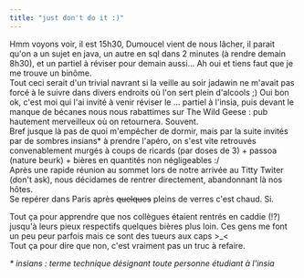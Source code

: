 ```yaml
---
title: "just don't do it :)"
---
```


Hmm voyons voir, il est 15h30, Dumoucel vient de nous lâcher, il parait qu'on
a un sujet en java, un autre en sql dans 2 minutes (à rendre demain 8h30), et
un partiel à réviser pour demain aussi... Ah oui et tiens faut que je me
trouve un binôme.  
Tout ceci serait d'un trivial navrant si la veille au soir jadawin ne m'avait
pas forcé à le suivre dans divers endroits où l'on sert plein d'alcools ;) Oui
bon ok, c'est moi qui l'ai invité à venir réviser le ... partiel à l'insia,
puis devant le manque de bécanes nous nous rabattimes sur The Wild Geese : pub
hautement merveilleux où on retournera. Souvent.  
Bref jusque là pas de quoi m'empêcher de dormir, mais par la suite invités par
de sombres insians* à prendre l'apéro, on s'est vite retrouvés convenablement
murgés à coups de ricards (par doses de 3) + passoa (nature beurk) + bières en
quantités non négligeables :/  
Après une rapide réunion au sommet lors de notre arrivée au Titty Twiter
(don't ask), nous décidames de rentrer directement, abandonnant là nos hôtes.  
Se repérer dans Paris après <s>quelques</s> pleins de verres c'est chaud. Si.

Tout ça pour apprendre que nos collègues étaient rentrés en caddie (!?)
jusqu'à leurs pieux respectifs quelques bières plus loin. Ces gens me font un
peu peur parfois mais ce sont des tueurs aux caps >_<  
Tout ça pour dire que non, c'est vraiment pas un truc à refaire.

_* insians : terme technique désignant toute personne étudiant à l'insia_


